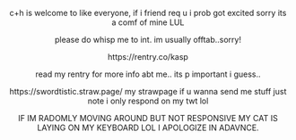 <p align="center">c+h is welcome to like everyone, if i friend req u i prob got excited sorry its a comf of mine LUL</p>

<p align="center">please do whisp me to int. im usually offtab..sorry!</p>

<p align="center">https://rentry.co/kasp</p>

<p align="center">read my rentry for more info abt me.. its p important i guess..</p>

<p align="center"> https://swordtistic.straw.page/ my strawpage if u wanna send me stuff just note i only respond on my twt lol</p>

<p align="center">IF IM RADOMLY MOVING AROUND BUT NOT RESPONSIVE MY CAT IS LAYING ON MY KEYBOARD LOL I APOLOGIZE IN ADAVNCE.</p>

